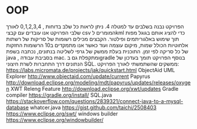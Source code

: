 # OOP

הפרויקט נבנה בשלבים עד למטלה 4. ניתן לראות כל שלב בדוחות , 0,1,2,3,4
לאורך שלבי הפרויקט אנו עובדים עם קבצי csv המומרים לkml
כדי להציג אותם בגוגל מפות תוך שימוש באלגוריתמים ופילטור.
הקבצים מכילים רשומות של סריקות של רשתות אלחוטיות הכולל שמות, מיקום עוצמה ועוד כאשר אנו מתמקדים ב10 הרשומות החזקות של כל סריקה לפי זמן.
התוכנית בעלת ממשק של גרפי לשליטה בנתונים, נכתבה בשפת java , בסביבת עבודה mac. ומתקפלת גם בgradle
בנוסף הפרויקט תומך בעדכון של הנתונים דרך התחברות לשרת חיצוני SQL.
ממשקים שהשתמשתי לאורך הפרויקט:
https://labs.micromata.de/projects/jak/quickstart.html
ObjectAid UML Explorer
http://www.objectaid.com/update/current
Papyrus
http://download.eclipse.org/modeling/mdt/papyrus/updates/releases/oxygen
XWT Releng Feature
http://download.eclipse.org/xwt/updates
Gradle compiler
https://gradle.org/install/
SQL.java
https://stackoverflow.com/questions/2839321/connect-java-to-a-mysql-database
whatcer.java
https://gist.github.com/taichi/2508403
https://www.eclipse.org/swt/
windows builder
https://www.eclipse.org/windowbuilder/
